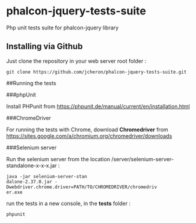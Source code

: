 # phalcon-jquery-tests-suite
Php unit tests suite for phalcon-jquery library

## Installing via Github

Just clone the repository in your web server root folder :

```
git clone https://github.com/jcheron/phalcon-jquery-tests-suite.git
```

##Running the tests

###phpUnit

Install PHPunit from https://phpunit.de/manual/current/en/installation.html

###ChromeDriver

For running the tests with Chrome, download **Chromedriver** from https://sites.google.com/a/chromium.org/chromedriver/downloads 

###Selenium server

Run the selenium server from the location /server/selenium-server-standalone-x-x-x.jar :
```
java -jar selenium-server-stan
dalone-2.37.0.jar -Dwebdriver.chrome.driver=PATH/TO/CHROMEDRIVER/chromedriv
er.exe
```

run the tests in a new console, in the **tests** folder :

```bash
phpunit
```
